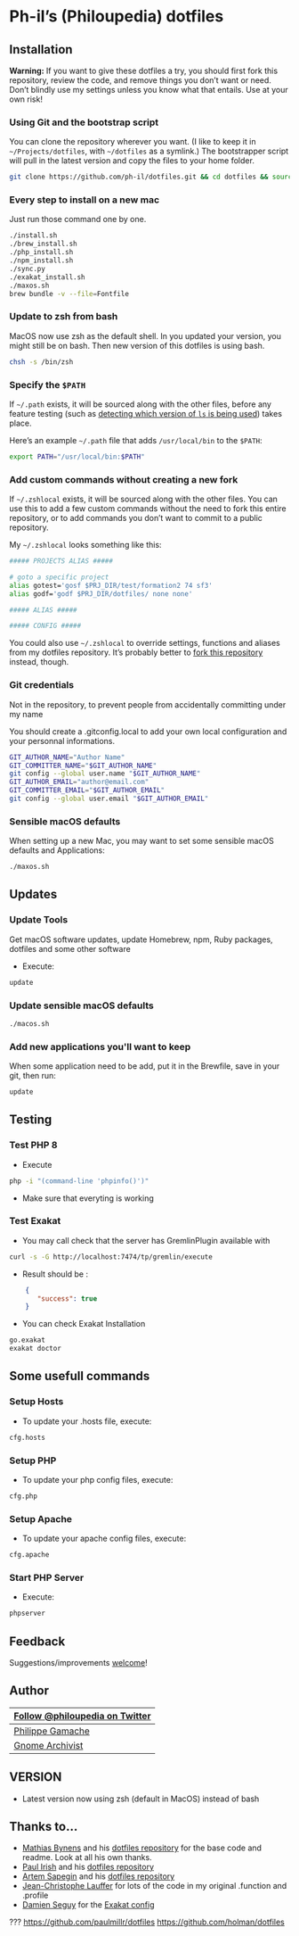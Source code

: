 # Ph-il’s (Philoupedia) dotfiles

## Installation

**Warning:** If you want to give these dotfiles a try, you should first fork this repository, review the code,
and remove things you don’t want or need. Don’t blindly use my settings unless you know what that entails.
Use at your own risk!

### Using Git and the bootstrap script

You can clone the repository wherever you want. (I like to keep it in `~/Projects/dotfiles`, with `~/dotfiles`
as a symlink.) The bootstrapper script will pull in the latest version and copy the files to your home folder.

```bash
git clone https://github.com/ph-il/dotfiles.git && cd dotfiles && source bootstrap.sh
```

### Every step to install on a new mac

Just run those command one by one.

```bash
./install.sh
./brew_install.sh
./php_install.sh
./npm_install.sh
./sync.py
./exakat_install.sh
./maxos.sh
brew bundle -v --file=Fontfile
```

### Update to zsh from bash

MacOS now use zsh as the default shell. In you updated your version, you might still be on bash. Then new version of
this dotfiles is using bash.

```bash
chsh -s /bin/zsh
```

### Specify the `$PATH`

If `~/.path` exists, it will be sourced along with the other files, before any feature testing (such as
[detecting which version of `ls` is being used](https://github.com/mathiasbynens/dotfiles/blob/aff769fd75225d8f2e481185a71d5e05b76002dc/.aliases#L21-26))
takes place.

Here’s an example `~/.path` file that adds `/usr/local/bin` to the `$PATH`:

```bash
export PATH="/usr/local/bin:$PATH"
```

### Add custom commands without creating a new fork

If `~/.zshlocal` exists, it will be sourced along with the other files. You can use this to add a few custom commands
without the need to fork this entire repository, or to add commands you don’t want to commit to a public repository.

My `~/.zshlocal` looks something like this:

```bash
##### PROJECTS ALIAS #####

# goto a specific project
alias gotest='gosf $PRJ_DIR/test/formation2 74 sf3'
alias godf='godf $PRJ_DIR/dotfiles/ none none'

##### ALIAS #####

##### CONFIG #####

```

You could also use `~/.zshlocal` to override settings, functions and aliases from my dotfiles repository.
It’s probably better to [fork this repository](https://github.com/ph-il/dotfiles/fork) instead, though.

### Git credentials

Not in the repository, to prevent people from accidentally committing under my name

You should create a .gitconfig.local to add your own local configuration and your personnal informations.

```bash
GIT_AUTHOR_NAME="Author Name"
GIT_COMMITTER_NAME="$GIT_AUTHOR_NAME"
git config --global user.name "$GIT_AUTHOR_NAME"
GIT_AUTHOR_EMAIL="author@email.com"
GIT_COMMITTER_EMAIL="$GIT_AUTHOR_EMAIL"
git config --global user.email "$GIT_AUTHOR_EMAIL"
```

### Sensible macOS defaults

When setting up a new Mac, you may want to set some sensible macOS defaults and Applications:

```bash
./maxos.sh
```

## Updates

### Update Tools

Get macOS software updates, update Homebrew, npm, Ruby packages, dotfiles and some other software

* Execute:
```sh
update
```

### Update sensible macOS defaults

```bash
./macos.sh
```

### Add new applications you'll want to keep

When some application need to be add, put it in the Brewfile, save in your git, then run:

```bash
update
```

## Testing

### Test PHP 8

* Execute
```sh
php -i "(command-line 'phpinfo()')"
```

* Make sure that everyting is working

### Test Exakat

* You may call check that the server has GremlinPlugin available with

```sh
curl -s -G http://localhost:7474/tp/gremlin/execute
```

* Result should be :

```json
    {
       "success": true
    }
```

* You can check Exakat Installation
```sh
go.exakat
exakat doctor
```

## Some usefull commands

### Setup Hosts

* To update your .hosts file, execute:
```sh
cfg.hosts
```

### Setup PHP

* To update your php config files, execute:
```sh
cfg.php
```

### Setup Apache

* To update your apache config files, execute:
```sh
cfg.apache
```

### Start PHP Server

* Execute:
```sh
phpserver
```

## Feedback

Suggestions/improvements
[welcome](https://github.com/ph-il/dotfiles/issues)!

## Author

[Follow @philoupedia on Twitter](http://twitter.com/philopedia/) |
--- |
[Philippe Gamache](https://ph-il.ca/) |
[Gnome Archivist](https://gnomearchiviste.ca/) |

## VERSION

* Latest version now using zsh (default in MacOS) instead of bash


## Thanks to…

* [Mathias Bynens](https://mathiasbynens.be/) and his [dotfiles repository](https://github.com/mathiasbynens/dotfiles)
    for the base code and readme. Look at all his own thanks.
* [Paul Irish](https://paulirish.com) and his [dotfiles repository](https://github.com/paulirish/dotfiles)
* [Artem Sapegin](https:/sapegin.me) and his [dotfiles repository](https://github.com/sapegin/dotfiles)
* [Jean-Christophe Lauffer](https://github.com/jclauffer) for lots of the code in my original .function and .profile
* [Damien Seguy](http://exakat.io) for the [Exakat config](https://github.com/dseguy)

???
https://github.com/paulmillr/dotfiles
https://github.com/holman/dotfiles
